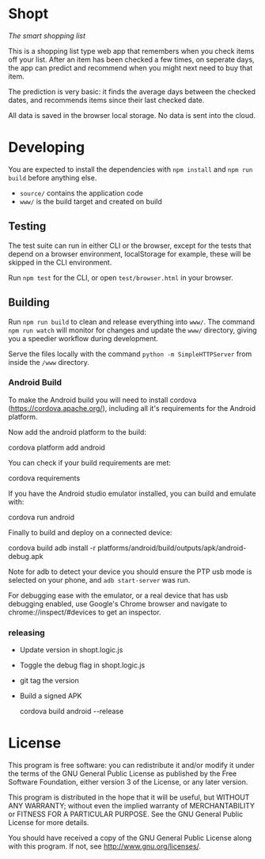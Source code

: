 # Shopt

_The smart shopping list_

This is a shopping list type web app that remembers when you check items off your list. After an item has been checked a few times, on seperate days, the app can predict and recommend when you might next need to buy that item.

The prediction is very basic: it finds the average days between the checked dates, and recommends items since their last checked date.

All data is saved in the browser local storage. No data is sent into the cloud.

# Developing

You are expected to install the dependencies with `npm install` and `npm run build` before anything else. 

* `source/` contains the application code
* `www/` is the build target and created on build

## Testing

The test suite can run in either CLI or the browser, except for the tests that depend on a browser environment, localStorage for example, these will be skipped in the CLI environment.

Run `npm test` for the CLI, or open `test/browser.html` in your browser.

## Building

Run `npm run build` to clean and release everything into `www/`. The command `npm run watch` will monitor for changes and update the `www/` directory, giving you a speedier workflow during development.

Serve the files locally with the command `python -m SimpleHTTPServer` from inside the `/www` directory.

### Android Build

To make the Android build you will need to install cordova (https://cordova.apache.org/), including all it's requirements for the Android platform. 

Now add the android platform to the build:

  cordova platform add android

You can check if your build requirements are met:

  cordova requirements

If you have the Android studio emulator installed, you can build and emulate with:

  cordova run android

Finally to build and deploy on a connected device:

  cordova build
  adb install -r platforms/android/build/outputs/apk/android-debug.apk

Note for adb to detect your device you should ensure the PTP usb mode is selected on your phone, and `adb start-server` was run.

For debugging ease with the emulator, or a real device that has usb debugging enabled, use Google's Chrome browser and navigate to chrome://inspect/#devices to get an inspector.

### releasing

* Update version in shopt.logic.js
* Toggle the debug flag in shopt.logic.js
* git tag the version
* Build a signed APK

    cordova build android --release

# License

This program is free software: you can redistribute it and/or modify it under the terms of the GNU General Public License as published by the Free Software Foundation, either version 3 of the License, or any later version.

This program is distributed in the hope that it will be useful, but WITHOUT ANY WARRANTY; without even the implied warranty of MERCHANTABILITY or FITNESS FOR A PARTICULAR PURPOSE. See the GNU General Public License for more details.

You should have received a copy of the GNU General Public License along with this program. If not, see http://www.gnu.org/licenses/.
